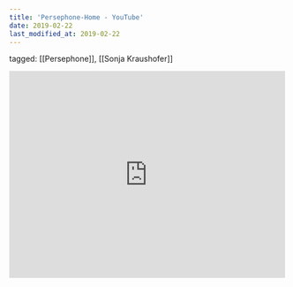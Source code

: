 ```yaml
---
title: 'Persephone-Home - YouTube'
date: 2019-02-22
last_modified_at: 2019-02-22
---
```

tagged: [[Persephone]], [[Sonja Kraushofer]]
<iframe allow="accelerometer; autoplay; clipboard-write; encrypted-media; gyroscope; picture-in-picture" allowfullscreen="" frameborder="0" height="375" id="youtube_iframe" src="https://www.youtube.com/embed/xcghjWifz74?feature=oembed&amp;enablejsapi=1&amp;origin=https://safe.txmblr.com&amp;wmode=opaque" width="500"></iframe>